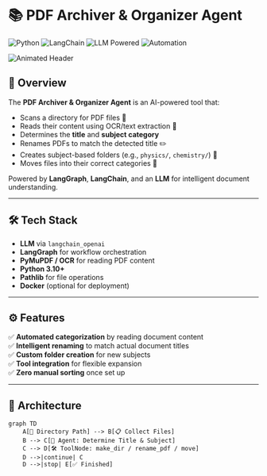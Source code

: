 # 📚 PDF Archiver & Organizer Agent

![Python](https://img.shields.io/badge/Python-3.10%2B-blue?logo=python)
![LangChain](https://img.shields.io/badge/LangChain-💬-green)
![LLM Powered](https://img.shields.io/badge/LLM-Powered-purple)
![Automation](https://img.shields.io/badge/Automation-🚀-orange)

![Animated Header](https://media.giphy.com/media/26xBukhkvTzZa8lEs/giphy.gif)

## 📖 Overview
The **PDF Archiver & Organizer Agent** is an AI-powered tool that:
- Scans a directory for PDF files 📂
- Reads their content using OCR/text extraction 🧐
- Determines the **title** and **subject category**
- Renames PDFs to match the detected title ✏️
- Creates subject-based folders (e.g., `physics/`, `chemistry/`) 📁
- Moves files into their correct categories 🔄

Powered by **LangGraph**, **LangChain**, and an **LLM** for intelligent document understanding.

---

## 🛠️ Tech Stack

- **LLM** via `langchain_openai`  
- **LangGraph** for workflow orchestration  
- **PyMuPDF / OCR** for reading PDF content  
- **Python 3.10+**
- **Pathlib** for file operations  
- **Docker** (optional for deployment)  

---

## ⚙️ Features
✅ **Automated categorization** by reading document content  
✅ **Intelligent renaming** to match actual document titles  
✅ **Custom folder creation** for new subjects  
✅ **Tool integration** for flexible expansion  
✅ **Zero manual sorting** once set up  

---

## 🧩 Architecture

```mermaid
graph TD
    A[📂 Directory Path] --> B[📋 Collect Files]
    B --> C[🤖 Agent: Determine Title & Subject]
    C --> D[🛠 ToolNode: make_dir / rename_pdf / move]
    D -->|continue| C
    D -->|stop| E[✅ Finished]
